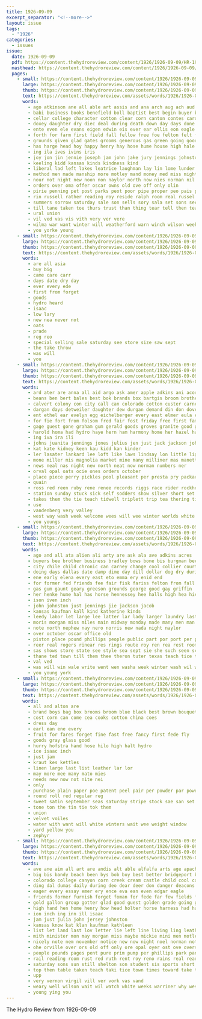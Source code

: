 ```yaml
---
title: 1926-09-09
excerpt_separator: "<!--more-->"
layout: issue
tags:
  - "1926"
categories:
  - issues
issue:
  date: 1926-09-09
  pdf: https://content.thehydroreview.com/content/1926/1926-09-09/HR-1926-09-09.pdf
  masthead: https://content.thehydroreview.com/content/1926/1926-09-09/masthead/HR-1926-09-09.jpg
  pages:
    - small: https://content.thehydroreview.com/content/1926/1926-09-09/small/HR-1926-09-09-01.jpg
      large: https://content.thehydroreview.com/content/1926/1926-09-09/large/HR-1926-09-09-01.jpg
      thumb: https://content.thehydroreview.com/content/1926/1926-09-09/thumbnails/HR-1926-09-09-01.jpg
      text: https://content.thehydroreview.com/assets/words/1926/1926-09-09/HR-1926-09-09-01.txt
      words:
        - ago atkinson ane all able art assis and ana arch aug ach aud ace are arts
        - babi business books benefield boll baptist best begin buyer below band better behne ber byars boy ben bers been bennett biles bottom bose bar ballew bement both baby born bay brought bale body bring bassler barys buick brent bare bride blue brown binder bridges bunch bary bolls big but
        - cellar college character cotton clear corn canton contes card cas clarence cast coupe care cecil can chester cox call carruth conan chie church creek cole clinton creagh come christian came claude cant carnival champion cor comment city clyde
        - doxey daughter dry diec deal during death down day days done duty double dunithan darko
        - ente even ele evans eigen edwin eis ever ear ellis eon eagle ean evelyn english east
        - forth for farm first field fall fellow free foe felton felt fair favors fay finale friends ferris floor full found friday frank flor from french floyd fram forget favor few fine fore fell
        - grounds given glad gates grooms generous gas green going good griffin governor gene groom gloria grow guinea german grass george goods
        - has harge head hoy happy henry hay hose hume house high hale hite hour haveard home held her hard helen horse him homer hydro hope han hed hinton had hess hold hearty hesser hor hint hie hick
        - ing ila ives ivins iris
        - joy jon jin jennie joseph jam john jake jury jennings johnston jed
        - keeling kidd kansas kinds kindness kind
        - liberal lad left lakes leatrice laughman lay lin lome lunder lease last lacks let laughter lee leola london large life long larger lake lac light lat little lack leas
        - method men made manship more motley mand money med miss might matter morning mis must morgan most much mohrbacher mest mall monday mention mattar mor makings mile members mira moral mass merry mae mares marshall many may
        - nour not night new noon non naylor north now nies norman nil name
        - orders over oma offer oscar owns old ove off only olin
        - pirie penning pet post parks peot poor pipe proper peo pais people park pane president place poage pic past perfect pastor part peak present pretty pie pay pope
        - rin russell rather reading roy reside ralph room real russel race roel rinehart rade roads rent ree rut read reno ready rolls royal richard rips
        - summers sorrow saturday sale son sells sory sala set sons second speak sister sell shows state sept star ser sample schreck stok stores shady still shown she sermon sedan stalk such sun swing sharp school seen sally sutton speaks saw see strong slight show start starts sunday side
        - till tane taken toe thurs trust than thing tear tell then tea top try thi take tas trees the trip turn tal them texola ton tame teacher thomas tian terrible tak
        - ural union
        - vil ved vas vis vith very ver vere
        - wilma war want winter will weatherford warn winch wilson weeks with wheel wyman was wat worthy well warm welcome wear world wales witt wife while wan went weather wil won work walter williams wadd week wert wing wells
        - you yorke young
    - small: https://content.thehydroreview.com/content/1926/1926-09-09/small/HR-1926-09-09-02.jpg
      large: https://content.thehydroreview.com/content/1926/1926-09-09/large/HR-1926-09-09-02.jpg
      thumb: https://content.thehydroreview.com/content/1926/1926-09-09/thumbnails/HR-1926-09-09-02.jpg
      text: https://content.thehydroreview.com/assets/words/1926/1926-09-09/HR-1926-09-09-02.txt
      words:
        - are all asia
        - buy big
        - came care carr
        - days date dry day
        - ever every ede
        - first from forget
        - goods
        - hydro heard
        - isaac
        - low lary
        - new nea never not
        - oats
        - prade
        - reg reo
        - special selling sale saturday see store size saw sept
        - the take throw
        - was will
        - you
    - small: https://content.thehydroreview.com/content/1926/1926-09-09/small/HR-1926-09-09-03.jpg
      large: https://content.thehydroreview.com/content/1926/1926-09-09/large/HR-1926-09-09-03.jpg
      thumb: https://content.thehydroreview.com/content/1926/1926-09-09/thumbnails/HR-1926-09-09-03.jpg
      text: https://content.thehydroreview.com/assets/words/1926/1926-09-09/HR-1926-09-09-03.txt
      words:
        - ard ater are anna all aid argo ask amer apple adkins ani acord and ace annie ath ago
        - beans ben bert bales best bok brands box bartgis broom brother baton bill buy butler been bear blend but barber better brent baby butter breath boys
        - calvert colony con city call can colorado cotton custer carnegie campbell congress care claude church collier clifford clyde county creek carry comes corner chew clear cobb came covington come cedar
        - dargan days detweiler daughter dew durgan demand din don dove dinner day demotte down dee
        - ent ethel ear evelyn egg eichelberger every east elmer eula eakins effie emory early
        - for fie fort from folsom fred fair fost friday free first fam frankie frank forget friends folks fox forrest fry filling
        - gage guest gone graham gum gerald goods groves granite good green gave ghering georgia
        - harold homa had hydro haye hern ham harmony home her hazel has hemry heres howe hon hopewell hands henry har helmuth herndon how hinton houston hey house hunt
        - ing iva ira ili
        - johns juanita jennings jones julius jen just jack jackson johnston
        - kat kate kidney keen kau kidd kan kinder
        - ler lasater lankard lee loft like laws lindsay lon little light law lydia lay last
        - mone miller mis magnolia market mine many milliner mas manetta mash mcalester miss mae meals mary madge monday mil mustard mont maud motte mos mill moon marks meal martha mon moore
        - news neal nas night new north neat now norman numbers ner
        - orval opal oats ocie ones orders october
        - place piece perry pickles pool pleasant per presta pry packard peaches patch pink pieper pack
        - quain
        - ross red reen ruby rene renee records riggs race rider rockhold reed ridge ray rous road rhoads running rowland ralph rogers rom roy ruth riddle romey roberts rates ridenour
        - station sunday stuck sick self sodders show silver short set state sun smith sylvester sante service stockton san sidney special states sith salmon suit sas she secret speed sell scott steely start sweet shows strong september school son saturday
        - takes them the tie teach tidwell triplett trip tea thering tilt timer thea tom tae teacher thi texas ted talk taylor tar
        - use
        - vandenberg very valley
        - west way wash week welcome wees will wee winter worlds white while wyatt wife waits work wisel was williams with wonder win wilson
        - you youngs
    - small: https://content.thehydroreview.com/content/1926/1926-09-09/small/HR-1926-09-09-04.jpg
      large: https://content.thehydroreview.com/content/1926/1926-09-09/large/HR-1926-09-09-04.jpg
      thumb: https://content.thehydroreview.com/content/1926/1926-09-09/thumbnails/HR-1926-09-09-04.jpg
      text: https://content.thehydroreview.com/assets/words/1926/1926-09-09/HR-1926-09-09-04.txt
      words:
        - ago and all ata alien ali arty are ask ala ave adkins acres
        - buyers bee brother business bradley bows bone bis burgman been bean back bishop bill
        - city chile child chronic can carney change cool collier courts cam crissman clerk col call cannon car cousin cate crystal castle chon cecil college candies cleo cad
        - doing days dallas date damp dime day dill dollar dog dry during denver donna
        - ene early elena every east eto emma ery enid end
        - for former fed friends fee fair fisk fariss felton from fall fil fale friday fatt
        - gas gum gaunt geary greeson grounds george good gay griffin
        - her henke hume hal has horse hennessey hee halls high hea hie hydro home heart hatfield harding hen hinton hyde
        - ison iven inch
        - john johnston just jennings jie jackson jacob
        - kansas kaufman kall kind katherine kinds
        - leedy labor let large lee latter lar lady larger laundry last left longest lat
        - moris morgan miss miles main midway monday made many men man mills mares meal morris mcquay mis morning mea
        - note north nephew nay nero norris new nada night naylor
        - over october oscar office old
        - piston place pound phillips people public part por port per poe
        - reer real rogers rinear res rings route roy ren rea rest room rough
        - sas shows store state see style sea sept sie she such seen school smith states summer short stephenson september scott street speed seer stare sell season stay station show start step sunday starch sinclair service saturday sharp suit star steady smokes size sale sane
        - thane ted town till them thee theron tuter texas teach tice taken taylor tat tase the tae table
        - val ved
        - was will win wale write went wen washa week winter wash wil wind whisker work wade walter wearing with
        - you young york
    - small: https://content.thehydroreview.com/content/1926/1926-09-09/small/HR-1926-09-09-05.jpg
      large: https://content.thehydroreview.com/content/1926/1926-09-09/large/HR-1926-09-09-05.jpg
      thumb: https://content.thehydroreview.com/content/1926/1926-09-09/thumbnails/HR-1926-09-09-05.jpg
      text: https://content.thehydroreview.com/assets/words/1926/1926-09-09/HR-1926-09-09-05.txt
      words:
        - all and alton are
        - brand boys bag box brooms broom blue black best brown bouquet button border buy better
        - cost corn can come cea cooks cotton china coes
        - dress day
        - earl ean ene every
        - fruit for fares forget fine fast free fancy first fede fly
        - goods gray glass good
        - hurry hofstra hand hose hilo high halt hydro
        - ice isaac inch
        - just jam
        - kraut kes kettles
        - linen large last list leather lar lor
        - may more mee many mato mies
        - needs new now not nite nei
        - only
        - purchase plain paper poe patent peel pair per powder par powders pay price pai prelow
        - round roll red regular reg
        - sweet satin september seas saturday stripe stock sae san set soi special second sale style store suits size sack sas sauce see
        - tone ton the tin tie tok them
        - union
        - velvet voiles
        - water with want will white winters wait wee weight window
        - yard yellow you
        - zephyr
    - small: https://content.thehydroreview.com/content/1926/1926-09-09/small/HR-1926-09-09-06.jpg
      large: https://content.thehydroreview.com/content/1926/1926-09-09/large/HR-1926-09-09-06.jpg
      thumb: https://content.thehydroreview.com/content/1926/1926-09-09/thumbnails/HR-1926-09-09-06.jpg
      text: https://content.thehydroreview.com/assets/words/1926/1926-09-09/HR-1926-09-09-06.txt
      words:
        - ave ane aim all art are andis alt able alfalfa arts age apache and
        - big bis bandy beach been bys bob buy best better bridgeport back butcher bel buggy barr boss bee board baptist bloom byars bitterly but boys born both bank
        - colorado college canyon corn creek cream castle child cool can call cotton cattle church cane chief connot carl cal cash
        - ding dal dumas daily during deo dear deer don danger deacons day dave daughter doole
        - eager every essay emer ery ence eva ean even edgar eagle
        - friends former furnish forget foman for fede far few fields file fine finder front ford first from friday fred
        - gold gallon group gotter glad good guest golden grade going getting grown
        - high hand hen home henry how head holter horse harness had hatfield her harvest hydro hafer hume house hardware has
        - ion inch ing inn ill isaac
        - jam just julia john jersey johnston
        - kansas know kat klan kaufman kathleen
        - list let land last lov letter lie left line living ling leath life lan latter later longer
        - mith minister mon may morgan miss maybe mickie mini men motley morris more merly must much morning mons milk
        - nicely note nem november notice new now night noel norman not nor nine
        - ohe orville over ors old off only ore opal oyer ost ove overs
        - people pounds pages pent pure prim pump per phillips park panos peoples primrose pack past poles place pull pany pray
        - rail reading room rust red ruth rent roy reno rains real ready russell read rock
        - saturday sons sun still shelton son student sis sports short shock sept strong small steward sedar sales seed stockton see school south stipp stange spohn second shows sermon sal she study speak smith sten spencer settler simple sale sunday soe said springs sister schools sule store
        - top then table taken teach taki tice town times toward take tan the tin train treat texas thick tiny than thi tra them
        - upp
        - very vernon virgil vill ver vork vas vand
        - weary well wilson wait wil watch white weeks warriner why west work want week wife wheat wes will write world word washington went with was
        - young ying you
---
```


The Hydro Review from 1926-09-09

<!--more-->

